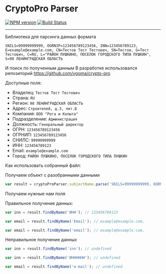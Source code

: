 # CryptoPro Parser

[![NPM version][npm-version-image]][npm-url]
[![Build Status][travis-image]][travis-url]
______

Библиотека для парсинга данных формата 

`SNILS=99999999999, OGRNIP=123456789123456, INN=123456789123, E=example@example.com, CN=Тестов Тест Тестович, SN=Тестов, G=Тест Тестович, C=RU, L="РАЙОН ПУШКИНО, ПОСЕЛОК ГОРОДСКОГО ТИПА ПУШКИН", S=98 ЛЕНИНГРАДСКАЯ ОБЛАСТЬ`

И поиск по полученным данным
В разработке использовался репозиторий https://github.com/vgoma/crypto-pro

Доступные поля:
- Владелец: `Тестов Тест Тестович`
- Страна: `RU`
- Регион: `98 ЛЕНИНГРАДСКАЯ ОБЛАСТЬ`
- Адрес: `Строителей, д.3, лит.Б`
- Компания: `ООО "Рога и Копыта"`
- Подразделение: `Администрация`
- Должность: `Генеральный директор`
- ОГРН: `123456789123456`
- ОГРНИП: `123456789123456`
- СНИЛС: `99999999999`
- ИНН: `123456789123`
- Email: `example@example.com`
- Город: `РАЙОН ПУШКИНО, ПОСЕЛОК ГОРОДСКОГО ТИПА ПУШКИН`

Как использовать собранный файл:

Получаем объект с разобранными данными
```js
var result = cryptoProParser.subjectName.parse('SNILS=99999999999, OGRNIP=123456789123456, INN=123456789123, E=example@example.com, CN=Тестов Тест Тестович, SN=Тестов, G=Тест Тестович, C=RU, L="РАЙОН ПУШКИНО, ПОСЕЛОК ГОРОДСКОГО ТИПА ПУШКИН", S=98 ЛЕНИНГРАДСКАЯ ОБЛАСТЬ');
```

Получаем нужные нам поля

Правильное получение данных:
```js
var inn = result.findByName('ИНН'); // 123456789123
```
```js
var email = result.findByName('Email'); // example@example.com,
```
```js
var email = result.findByName('email'); // example@example.com,
```

Неправильное получение данных
```js
var inn = result.findByName('inn'); // undefined
```
```js
var inn = result.findByName('ИНННННН'); // undefined
```
```js
var email = result.findByName('e-mail'); // undefined
```


[npm-url]: https://npmjs.org/package/cryptopro-parser
[npm-version-image]: http://img.shields.io/npm/v/cryptopro-parser.svg?style=flat
[travis-url]: https://travis-ci.org/genkaok/cryptopro-parser
[travis-image]: http://img.shields.io/travis/genkaok/cryptopro-parser/master.svg?style=flat
